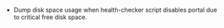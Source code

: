 - Dump disk space usage when health-checker script disables portal due to
  critical free disk space.